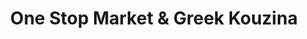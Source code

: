 ---
title: "One Stop Market & Greek Kouzina"
url: /lynnwood/one-stop-market-and-greek-kouzina/
shop: convenience
---